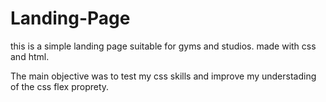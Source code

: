 # Landing-Page
this is a simple landing page suitable for gyms and studios.
made with css and html.

The main objective was to test my css skills and improve my understading of the css flex proprety.


